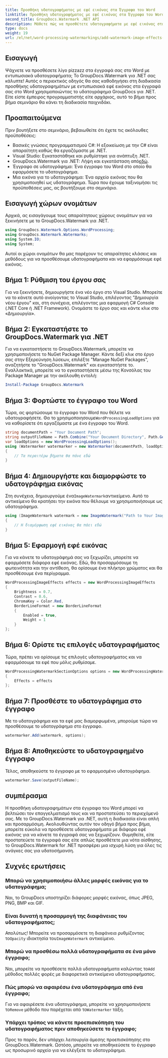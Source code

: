 ```yaml
---
title: Προσθήκη υδατογραφήματος με εφέ εικόνας στα Έγγραφα του Word
linktitle: Προσθήκη υδατογραφήματος με εφέ εικόνας στα Έγγραφα του Word
second_title: GroupDocs.Watermark .NET API
description: Μάθετε πώς να προσθέτετε υδατογραφήματα με εφέ εικόνας στα έγγραφα του Word χρησιμοποιώντας το GroupDocs.Watermark για .NET. Ακολουθήστε τον βήμα προς βήμα οδηγό μας για εκπληκτικά αποτελέσματα.
type: docs
weight: 19
url: /el/net/word-processing-watermarkings/add-watermark-image-effects-word-docs/
---
```

## Εισαγωγή
Ψάχνετε να προσθέσετε λίγο pizzazz στα έγγραφά σας στο Word με εντυπωσιακά υδατογραφήματα; Το GroupDocs.Watermark για .NET σας κάλυπτε! Αυτός ο περιεκτικός οδηγός θα σας καθοδηγήσει στη διαδικασία προσθήκης υδατογραφημάτων με εντυπωσιακά εφέ εικόνας στα έγγραφά σας στο Word χρησιμοποιώντας το υδατογράφημα GroupDocs για .NET. Είτε είστε έμπειρος προγραμματιστής είτε αρχάριος, αυτό το βήμα προς βήμα σεμινάριο θα κάνει τη διαδικασία παιχνιδάκι.
## Προαπαιτούμενα
Πριν βουτήξετε στο σεμινάριο, βεβαιωθείτε ότι έχετε τις ακόλουθες προϋποθέσεις:
- Βασικές γνώσεις προγραμματισμού C#: Η εξοικείωση με την C# είναι απαραίτητη καθώς θα εργαζόμαστε με .NET.
- Visual Studio: Εγκαταστάθηκε και ρυθμίστηκε για ανάπτυξη .NET.
-  GroupDocs.Watermark για .NET: Λήψη και εγκατάσταση από[εδώ](https://releases.groupdocs.com/Watermark/net/).
- Έγγραφο σε υδατογράφημα: Ένα έγγραφο του Word στο οποίο θα εφαρμόσετε το υδατογράφημα.
- Μια εικόνα για το υδατογράφημα: Ένα αρχείο εικόνας που θα χρησιμοποιηθεί ως υδατογράφημα.
Τώρα που έχουμε ταξινομήσει τις προϋποθέσεις μας, ας βουτήξουμε στο σεμινάριο.
## Εισαγωγή χώρων ονομάτων
Αρχικά, ας εισαγάγουμε τους απαραίτητους χώρους ονομάτων για να ξεκινήσετε με το GroupDocs.Watermark για .NET.
```csharp
using GroupDocs.Watermark.Options.WordProcessing;
using GroupDocs.Watermark.Watermarks;
using System.IO;
using System;
```
Αυτοί οι χώροι ονομάτων θα μας παρέχουν τις απαραίτητες κλάσεις και μεθόδους για να προσθέσουμε υδατογραφήματα και να εφαρμόσουμε εφέ εικόνας.
## Βήμα 1: Ρύθμιση του έργου σας
Για να ξεκινήσετε, δημιουργήστε ένα νέο έργο στο Visual Studio. Μπορείτε να το κάνετε αυτό ανοίγοντας το Visual Studio, επιλέγοντας "Δημιουργία νέου έργου" και, στη συνέχεια, επιλέγοντας μια εφαρμογή C# Console (.NET Core ή .NET Framework). Ονομάστε το έργο σας και κάντε κλικ στο «Δημιουργία».
## Βήμα 2: Εγκαταστήστε το GroupDocs.Watermark για .NET
Για να εγκαταστήσετε το GroupDocs.Watermark, μπορείτε να χρησιμοποιήσετε το NuGet Package Manager. Κάντε δεξί κλικ στο έργο σας στην Εξερεύνηση λύσεων, επιλέξτε "Manage NuGet Packages", αναζητήστε το "GroupDocs.Watermark" και εγκαταστήστε το.
Εναλλακτικά, μπορείτε να το εγκαταστήσετε μέσω της Κονσόλας του Package Manager με την ακόλουθη εντολή:
```powershell
Install-Package GroupDocs.Watermark
```
## Βήμα 3: Φορτώστε το έγγραφο του Word
 Τώρα, ας φορτώσουμε το έγγραφο του Word που θέλετε να υδατογραφήσετε. Θα το χρησιμοποιησουμε`WordProcessingLoadOptions` για να καθορίσετε ότι εργαζόμαστε με ένα έγγραφο του Word.
```csharp
string documentPath = "Your Document Path";
string outputFileName = Path.Combine("Your Document Directory", Path.GetFileName(documentPath));
var loadOptions = new WordProcessingLoadOptions();
using (Watermarker watermarker = new Watermarker(documentPath, loadOptions))
{
    // Τα περαιτέρω βήματα θα πάνε εδώ
}
```
## Βήμα 4: Δημιουργήστε και διαμορφώστε το υδατογράφημα εικόνας
 Στη συνέχεια, δημιουργούμε ένα`ImageWatermark`αντικείμενο. Αυτό το αντικείμενο θα κρατήσει την εικόνα που θέλουμε να χρησιμοποιήσουμε ως υδατογράφημα.
```csharp
using (ImageWatermark watermark = new ImageWatermark("Path to Your Image"))
{
    // Η διαμόρφωση εφέ εικόνας θα πάει εδώ
}
```
## Βήμα 5: Εφαρμογή εφέ εικόνας
Για να κάνετε το υδατογράφημά σας να ξεχωρίζει, μπορείτε να εφαρμόσετε διάφορα εφέ εικόνας. Εδώ, θα προσαρμόσουμε τη φωτεινότητα και την αντίθεση, θα ορίσουμε ένα πλήκτρο χρώματος και θα προσθέσουμε ένα περίγραμμα.
```csharp
WordProcessingImageEffects effects = new WordProcessingImageEffects
{
    Brightness = 0.7,
    Contrast = 0.6,
    ChromaKey = Color.Red,
    BorderLineFormat = new BorderLineFormat
    {
        Enabled = true,
        Weight = 1
    }
};
```
## Βήμα 6: Ορίστε τις επιλογές υδατογραφήματος
Τώρα, πρέπει να ορίσουμε τις επιλογές υδατογραφήματος και να εφαρμόσουμε τα εφέ που μόλις ρυθμίσαμε.
```csharp
WordProcessingWatermarkSectionOptions options = new WordProcessingWatermarkSectionOptions
{
    Effects = effects
};
```
## Βήμα 7: Προσθέστε το υδατογράφημα στο έγγραφο
Με το υδατογράφημα και τα εφέ μας διαμορφωμένα, μπορούμε τώρα να προσθέσουμε το υδατογράφημα στο έγγραφο.
```csharp
watermarker.Add(watermark, options);
```
## Βήμα 8: Αποθηκεύστε το υδατογραφημένο έγγραφο
Τέλος, αποθηκεύστε το έγγραφο με το εφαρμοσμένο υδατογράφημα. 
```csharp
watermarker.Save(outputFileName);
```
## συμπέρασμα
Η προσθήκη υδατογραφημάτων στα έγγραφα του Word μπορεί να βελτιώσει τον επαγγελματισμό τους και να προστατεύσει το περιεχόμενό σας. Με το GroupDocs.Watermark για .NET, αυτή η διαδικασία είναι απλή και προσαρμόσιμη. Ακολουθώντας αυτόν τον οδηγό βήμα προς βήμα, μπορείτε εύκολα να προσθέσετε υδατογραφήματα με διάφορα εφέ εικόνας για να κάνετε τα έγγραφά σας να ξεχωρίζουν. 
Θυμηθείτε, είτε προστατεύετε τα έγγραφά σας είτε απλώς προσθέτετε μια νότα αίσθησης, το GroupDocs.Watermark for .NET προσφέρει μια ισχυρή λύση για όλες τις ανάγκες σας για υδατοσήμανση. 
## Συχνές ερωτήσεις
### Μπορώ να χρησιμοποιήσω άλλες μορφές εικόνας για το υδατογράφημα;
Ναι, το GroupDocs υποστηρίζει διάφορες μορφές εικόνας, όπως JPEG, PNG, BMP και GIF.
### Είναι δυνατή η προσαρμογή της διαφάνειας του υδατογραφήματος;
 Απολύτως! Μπορείτε να προσαρμόσετε τη διαφάνεια ρυθμίζοντας το`Opacity` ιδιοκτησία του`ImageWatermark` αντικείμενο.
### Μπορώ να προσθέσω πολλά υδατογραφήματα σε ένα μόνο έγγραφο;
 Ναι, μπορείτε να προσθέσετε πολλά υδατογραφήματα καλώντας το`Add` μέθοδος πολλές φορές με διαφορετικά αντικείμενα υδατογραφήματος.
### Πώς μπορώ να αφαιρέσω ένα υδατογράφημα από ένα έγγραφο;
 Για να αφαιρέσετε ένα υδατογράφημα, μπορείτε να χρησιμοποιήσετε το`Remove` μέθοδο που παρέχεται από το`Watermarker` τάξη.
### Υπάρχει τρόπος να κάνετε προεπισκόπηση του υδατογραφήματος πριν αποθηκεύσετε το έγγραφο;
Προς το παρόν, δεν υπάρχει λειτουργία άμεσης προεπισκόπησης στο GroupDocs.Watermark. Ωστόσο, μπορείτε να αποθηκεύσετε το έγγραφο ως προσωρινό αρχείο για να ελέγξετε το υδατογράφημα.